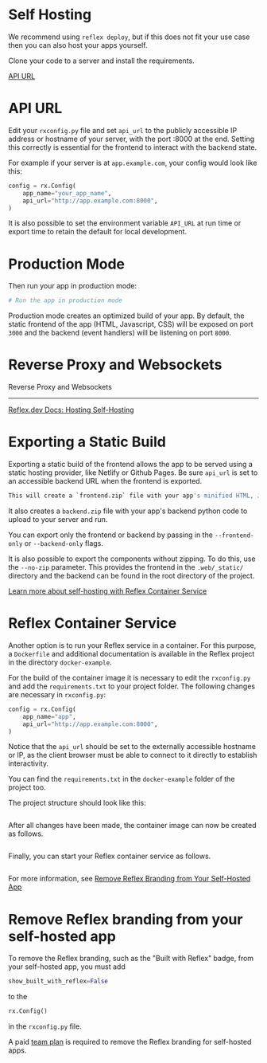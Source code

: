 # Self Hosting

We recommend using `reflex deploy`, but if this does not fit your use case then you can also host your apps yourself.

Clone your code to a server and install the requirements.

[API URL](https://reflex.dev/docs/getting-started/installation/)

# API URL

Edit your `rxconfig.py` file and set `api_url` to the publicly accessible IP address or hostname of your server, with the port :8000 at the end. Setting this correctly is essential for the frontend to interact with the backend state.

For example if your server is at `app.example.com`, your config would look like this:

```python
config = rx.Config(
    app_name="your_app_name",
    api_url="http://app.example.com:8000",
)
```

It is also possible to set the environment variable `API_URL` at run time or export time to retain the default for local development.

# Production Mode

Then run your app in production mode:

```python
# Run the app in production mode
```

Production mode creates an optimized build of your app. By default, the static frontend of the app (HTML, Javascript, CSS) will be exposed on port `3000` and the backend (event handlers) will be listening on port `8000`.

# Reverse Proxy and Websockets

Reverse Proxy and Websockets

--- 

[Reflex.dev Docs: Hosting Self-Hosting](https://reflex.dev/docs/hosting/self-hosting/#exporting-a-static-build)

# Exporting a Static Build

Exporting a static build of the frontend allows the app to be served using a static hosting provider, like Netlify or Github Pages. Be sure `api_url` is set to an accessible backend URL when the frontend is exported.

```bash
This will create a `frontend.zip` file with your app's minified HTML, Javascript, and CSS build that can be uploaded to your static hosting service.
```

It also creates a `backend.zip` file with your app's backend python code to upload to your server and run.

You can export only the frontend or backend by passing in the `--frontend-only` or `--backend-only` flags.

It is also possible to export the components without zipping. To do this, use the `--no-zip` parameter. This provides the frontend in the `.web/_static/` directory and the backend can be found in the root directory of the project.

[Learn more about self-hosting with Reflex Container Service](https://reflex.dev/docs/hosting/self-hosting/#reflex-container-service)

# Reflex Container Service

Another option is to run your Reflex service in a container. For this purpose, a `Dockerfile` and additional documentation is available in the Reflex project in the directory `docker-example`.

For the build of the container image it is necessary to edit the `rxconfig.py` and add the `requirements.txt` to your project folder. The following changes are necessary in `rxconfig.py`:

```python
config = rx.Config(
    app_name="app",
    api_url="http://app.example.com:8000",
)
```

Notice that the `api_url` should be set to the externally accessible hostname or IP, as the client browser must be able to connect to it directly to establish interactivity.

You can find the `requirements.txt` in the `docker-example` folder of the project too.

The project structure should look like this:

```plaintext
```

After all changes have been made, the container image can now be created as follows.

```bash
```

Finally, you can start your Reflex container service as follows.

```bash
```

For more information, see [Remove Reflex Branding from Your Self-Hosted App](https://reflex.dev/docs/hosting/self-hosting/#remove-reflex-branding-from-your-self-hosted-app)

# Remove Reflex branding from your self-hosted app

To remove the Reflex branding, such as the "Built with Reflex" badge, from your self-hosted app, you must add 
```python
show_built_with_reflex=False
```
to the 
```python
rx.Config()
```
in the `rxconfig.py` file.

A paid [team plan](/pricing) is required to remove the Reflex branding for self-hosted apps.